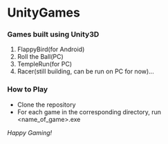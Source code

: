 # UnityGames
### Games built using Unity3D
1. FlappyBird(for Android)
2. Roll the Ball(PC)
3. TempleRun(for PC)
4. Racer(still building, can be run on PC for now)...
### How to Play
- Clone the repository
- For each game in the corresponding directory, run <name_of_game>.exe

*Happy Gaming!*
